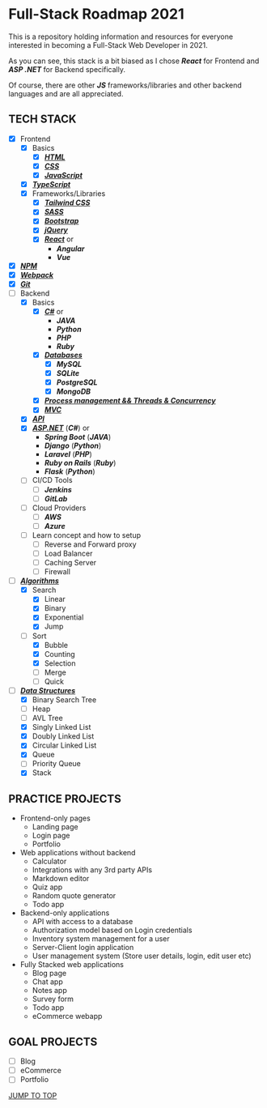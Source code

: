# Full-Stack Roadmap 2021

This is a repository holding information and resources for everyone interested in becoming a Full-Stack Web Developer in 2021.

As you can see, this stack is a bit biased as I chose ***React*** for Frontend and ***ASP .NET*** for Backend specifically.

Of course, there are other ***JS*** frameworks/libraries and other backend languages and are all appreciated.

## TECH STACK

- [x] Frontend
  - [x] Basics
    - [x] ***[HTML](./Frontend/HTML/#html)***
    - [x] ***[CSS](./Frontend/CSS/#css)***
    - [x] ***[JavaScript](./Frontend/JavaScript/#javascript)***
  - [x] ***[TypeScript](./Frontend/TypeScript/#typescript)***
  - [x] Frameworks/Libraries
    - [x] ***[Tailwind CSS](./Frontend/CSS/Frameworks/Tailwind-CSS/#tailwind-css---resources)***
    - [x] ***[SASS](./Frontend/CSS/Preprocessors/SASS/#sass)***
    - [x] ***[Bootstrap](./Frontend/CSS/Frameworks/Bootstrap/#bootstrap)***
    - [x] ***[jQuery](./Frontend/JavaScript/Frameworks/jQuery/#jquery)***
    - [x] ***[React](./Frontend/JavaScript/Frameworks/React/#react)*** or
      - ***Angular***
      - ***Vue***
- [x] ***[NPM](./NPM/#npm)***
- [x] ***[Webpack](./Webpack/#webpack)***
- [x] ***[Git](./Git/#git)***
- [ ] Backend
  - [x] Basics
    - [x] ***[C#](./Backend/Cs/#c)*** or
      - ***JAVA***
      - ***Python***
      - ***PHP***
      - ***Ruby***
    - [x] ***[Databases](./Backend/Databases/#databases)***
      - [x] ***MySQL***
      - [x] ***SQLite***
      - [x] ***PostgreSQL***
      - [x] ***MongoDB***
    - [x] ***[Process management && Threads & Concurrency](./Backend/Threads-and-Concurrency/#threads--concurrency)***
    - [x] ***[MVC](./Backend/MVC/#mvc)***
  - [x] ***[API](./Backend/API/#api)***
  - [x] ***[ASP.NET](./Backend/ASPNET/#asp-net)*** (***C#***) or
    - ***Spring Boot*** (***JAVA***)
    - ***Django*** (***Python***)
    - ***Laravel*** (***PHP***)
    - ***Ruby on Rails*** (***Ruby***)
    - ***Flask*** (***Python***)
  - [ ] CI/CD Tools
    - [ ] ***Jenkins***
    - [ ] ***GitLab***
  - [ ] Cloud Providers
    - [ ] ***AWS***
    - [ ] ***Azure***
  - [ ] Learn concept and how to setup
    - [ ] Reverse and Forward proxy
    - [ ] Load Balancer
    - [ ] Caching Server
    - [ ] Firewall
- [ ] ***[Algorithms](./Algorithms/#algorithms)***
  - [x] Search
    - [x] Linear
    - [x] Binary
    - [x] Exponential
    - [x] Jump
  - [ ] Sort
    - [x] Bubble
    - [x] Counting
    - [x] Selection
    - [ ] Merge
    - [ ] Quick
- [ ] ***[Data Structures](./Data-Structures/#data-structures)***
  - [x] Binary Search Tree
  - [ ] Heap
  - [ ] AVL Tree
  - [x] Singly Linked List
  - [x] Doubly Linked List
  - [x] Circular Linked List
  - [x] Queue
  - [ ] Priority Queue
  - [x] Stack

## PRACTICE PROJECTS

- Frontend-only pages
  - Landing page
  - Login page
  - Portfolio
- Web applications without backend
  - Calculator
  - Integrations with any 3rd party APIs
  - Markdown editor
  - Quiz app
  - Random quote generator
  - Todo app
- Backend-only applications
  - API with access to a database
  - Authorization model based on Login credentials
  - Inventory system management for a user
  - Server-Client login application
  - User management system (Store user details, login, edit user etc)
- Fully Stacked web applications
  - Blog page
  - Chat app
  - Notes app
  - Survey form
  - Todo app
  - eCommerce webapp

## GOAL PROJECTS

- [ ] Blog
- [ ] eCommerce
- [ ] Portfolio

[JUMP TO TOP](#full-stack-roadmap-2021)
